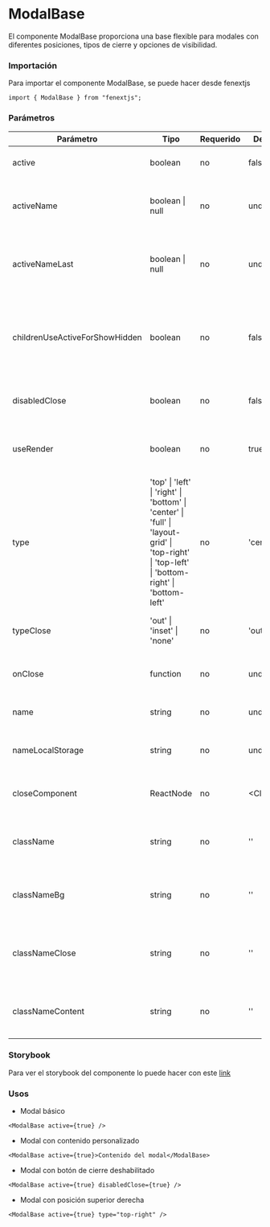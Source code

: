# ModalBase

El componente ModalBase proporciona una base flexible para modales con diferentes posiciones, tipos de cierre y opciones de visibilidad.

### Importación

Para importar el componente ModalBase, se puede hacer desde fenextjs

```tsx copy
import { ModalBase } from "fenextjs";
```

### Parámetros

| Parámetro                      | Tipo                                                                                                                                          | Requerido | Default     | Descripcion                                                                                  |
| ------------------------------ | --------------------------------------------------------------------------------------------------------------------------------------------- | --------- | ----------- | -------------------------------------------------------------------------------------------- |
| active                         | boolean                                                                                                                                       | no        | false       | Indica si el modal está activo.                                                              |
| activeName                     | boolean \| null                                                                                                                               | no        | undefined   | Indica si el nombre específico del modal está activo.                                        |
| activeNameLast                 | boolean \| null                                                                                                                               | no        | undefined   | Indica si el último nombre activo del modal está activo.                                     |
| childrenUseActiveForShowHidden | boolean                                                                                                                                       | no        | false       | Determina si los elementos secundarios utilizan el estado activo para mostrarse u ocultarse. |
| disabledClose                  | boolean                                                                                                                                       | no        | false       | Indica si el cierre del modal está deshabilitado.                                            |
| useRender                      | boolean                                                                                                                                       | no        | true        | Determina si el modal utiliza renderización condicional.                                     |
| type                           | 'top' \| 'left' \| 'right' \| 'bottom' \| 'center' \| 'full' \| 'layout-grid' \| 'top-right' \| 'top-left' \| 'bottom-right' \| 'bottom-left' | no        | 'center'    | Define el tipo de modal o la posición en la que se muestra.                                  |
| typeClose                      | 'out' \| 'inset' \| 'none'                                                                                                                    | no        | 'out'       | Especifica el tipo de botón de cierre para el modal.                                         |
| onClose                        | function                                                                                                                                      | no        | undefined   | Función que se ejecuta al cerrar el modal.                                                   |
| name                           | string                                                                                                                                        | no        | undefined   | Nombre identificador del modal.                                                              |
| nameLocalStorage               | string                                                                                                                                        | no        | undefined   | Nombre clave en localStorage para el modal.                                                  |
| closeComponent                 | ReactNode                                                                                                                                     | no        | \<Close /\> | Componente personalizado de cierre para el modal.                                            |
| className                      | string                                                                                                                                        | no        | ''          | Clase CSS para personalizar el contenedor del modal.                                         |
| classNameBg                    | string                                                                                                                                        | no        | ''          | Clase CSS para personalizar el fondo del modal.                                              |
| classNameClose                 | string                                                                                                                                        | no        | ''          | Clase CSS para personalizar el icono de cierre del modal.                                    |
| classNameContent               | string                                                                                                                                        | no        | ''          | Clase CSS para personalizar el contenido del modal.                                          |

### Storybook

Para ver el storybook del componente lo puede hacer con este [link](https://fenextjs-component-storybook.vercel.app/?path=/story/modal-modalbase--index)

### Usos

-   Modal básico

```tsx copy
<ModalBase active={true} />
```

-   Modal con contenido personalizado

```tsx copy
<ModalBase active={true}>Contenido del modal</ModalBase>
```

-   Modal con botón de cierre deshabilitado

```tsx copy
<ModalBase active={true} disabledClose={true} />
```

-   Modal con posición superior derecha

```tsx copy
<ModalBase active={true} type="top-right" />
```
